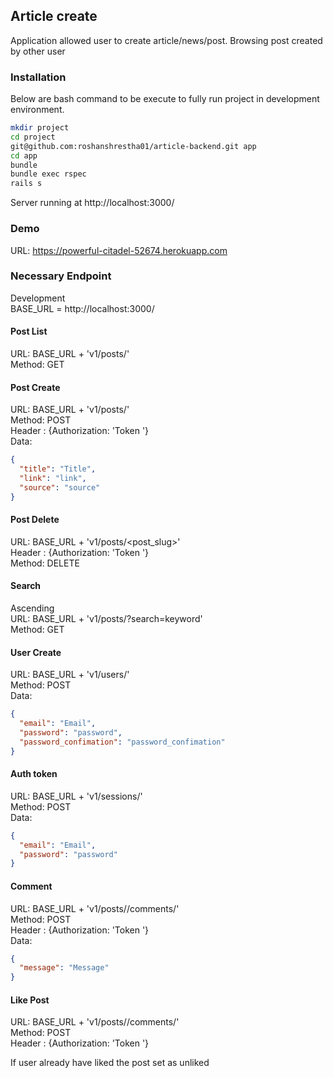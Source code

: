## Article create

Application allowed user to create article/news/post. Browsing post created by other user


### Installation

Below are bash command to be execute to fully run project in development environment. 

```bash
mkdir project
cd project
git@github.com:roshanshrestha01/article-backend.git app
cd app
bundle
bundle exec rspec
rails s
```

Server running at http://localhost:3000/

### Demo 

URL: https://powerful-citadel-52674.herokuapp.com


### Necessary Endpoint

Development \
BASE_URL = http://localhost:3000/ 


####  Post List

URL: BASE_URL + 'v1/posts/' \
Method: GET 

####  Post Create

URL: BASE_URL + 'v1/posts/' \
Method: POST \
Header : {Authorization: 'Token <token>'} \
Data:
```json
{
  "title": "Title",
  "link": "link",
  "source": "source"
}
``` 

####  Post Delete

URL: BASE_URL + 'v1/posts/<post_slug>' \
Header : {Authorization: 'Token <token>'} \
Method: DELETE 


#### Search

Ascending\
URL: BASE_URL + 'v1/posts/?search=keyword' \
Method: GET


####  User Create

URL: BASE_URL + 'v1/users/' \
Method: POST \
Data:
```json
{
  "email": "Email",
  "password": "password",
  "password_confimation": "password_confimation"
}
```

####  Auth token

URL: BASE_URL + 'v1/sessions/' \
Method: POST \
Data:
```json
{
  "email": "Email",
  "password": "password"
}
```

#### Comment

URL: BASE_URL + 'v1/posts/<slug>/comments/' \
Method: POST \
Header : {Authorization: 'Token <token>'} \
Data:
```json
{
  "message": "Message"
}
```

#### Like Post

URL: BASE_URL + 'v1/posts/<slug>/comments/' \
Method: POST \
Header : {Authorization: 'Token <token>'} 

If user already have liked the post set as unliked
